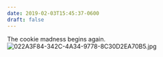 ```yaml
---
date: 2019-02-03T15:45:37-0600
draft: false
---
```


The cookie madness begins again. ![022A3F84-342C-4A34-9778-8C30D2EA70B5.jpg](http://ianwhitney.micro.blog/uploads/2019/355cf370bb.jpg)

